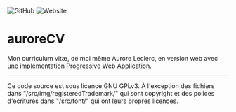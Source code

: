 ![GitHub](https://img.shields.io/github/license/auroreLeclerc/auroreCV?style=flat-square)
![Website](https://img.shields.io/website?style=flat-square&url=https%3A%2F%2Fauroreleclerc.github.io%2FauroreCV%2F)

# auroreCV
Mon curriculum vitæ, de moi même Aurore Leclerc, en version web avec une implémentation Progressive Web Application.

***

Ce code source est sous licence GNU GPLv3. À l'exception des fichiers dans "/src/img/registeredTrademark/" qui sont copyright et des polices d'écritures dans "/src/font/" qui ont leurs propres licences.
